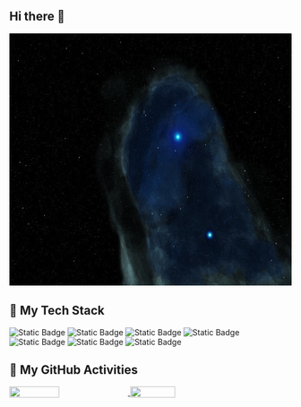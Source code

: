 ## Hi there 👋

<!--
**link-qwerty/link-qwerty** is a ✨ _special_ ✨ repository because its `README.md` (this file) appears on your GitHub profile.

Here are some ideas to get you started:

- 🔭 I’m currently working on ...
- 🌱 I’m currently learning ...
- 👯 I’m looking to collaborate on ...
- 🤔 I’m looking for help with ...
- 💬 Ask me about ...
- 📫 How to reach me: ...
- 😄 Pronouns: ...
- ⚡ Fun fact: ...
-->
<img src="https://github.com/link-qwerty/link-qwerty/blob/main/images/deep_field.jpg" alt="banner-of-the-day" height="450" width="800">

## 📘 My Tech Stack
![Static Badge](https://img.shields.io/badge/py-Python-%233776AB?style=plastic&logo=python)
![Static Badge](https://img.shields.io/badge/cpp-C%2B%2B-%2300599C?style=plastic&logo=cplusplus)
![Static Badge](https://img.shields.io/badge/jar-java-%23F80000?style=plastic&logo=oracle)
![Static Badge](https://img.shields.io/badge/js-JavaScript-%23F7DF1E?style=plastic&logo=javascript)
![Static Badge](https://img.shields.io/badge/php-PHP-%23777BB4?style=plastic&logo=php)
![Static Badge](https://img.shields.io/badge/htm-HTML5-%23E34F26?style=plastic&logo=html5)
![Static Badge](https://img.shields.io/badge/css-CSS3-%231572B6?style=plastic&logo=css3)

## 📆 My GitHub Activities
<a href="https://git.io/streak-stats">
  <img height=30% width=42% align="center" src="https://streak-stats.demolab.com/?user=link-qwerty&theme=dark" />
</a>
<a href="https://github.com/anuraghazra/github-readme-stats">
  <img height=30% width=40% align="center" src="https://github-readme-stats.vercel.app/api?username=link-qwerty&show_icons=true&theme=radical" />
</a>

